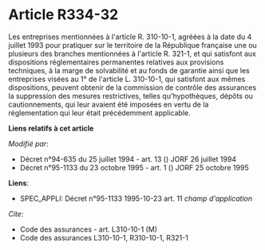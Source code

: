 # Article R334-32

Les entreprises mentionnées à l'article R. 310-10-1, agréées à la date du 4 juillet 1993 pour pratiquer sur le territoire de
la République française une ou plusieurs des branches mentionnées à l'article R. 321-1, et qui satisfont aux dispositions
réglementaires permanentes relatives aux provisions techniques, à la marge de solvabilité et au fonds de garantie ainsi que
les entreprises visées au 1° de l'article L. 310-10-1, qui satisfont aux mêmes dispositions, peuvent obtenir de la commission
de contrôle des assurances la suppression des mesures restrictives, telles qu'hypothèques, dépôts ou cautionnements, qui leur
avaient été imposées en vertu de la réglementation qui leur était précédemment applicable.

**Liens relatifs à cet article**

_Modifié par_:

  - Décret n°94-635 du 25 juillet 1994 - art. 13 () JORF 26 juillet 1994
  - Décret n°95-1133 du 23 octobre 1995 - art. 1 () JORF 25 octobre 1995

**Liens**:

  - SPEC_APPLI: Décret n°95-1133 1995-10-23 art. 11 *champ d'application*

_Cite_:

  - Code des assurances - art. L310-10-1 (M)
  - Code des assurances L310-10-1, R310-10-1, R321-1

